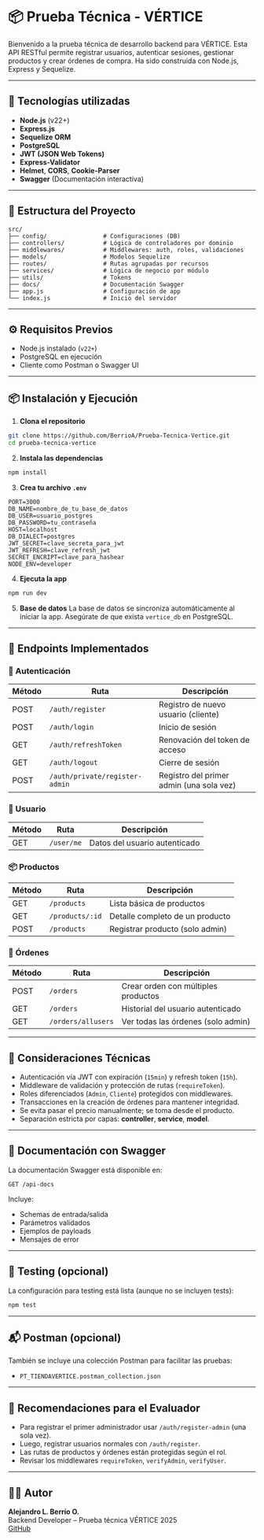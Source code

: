 # 📦 Prueba Técnica - VÉRTICE

Bienvenido a la prueba técnica de desarrollo backend para VÉRTICE. Esta API RESTful permite registrar usuarios, autenticar sesiones, gestionar productos y crear órdenes de compra. Ha sido construida con Node.js, Express y Sequelize.

---

## 🚀 Tecnologías utilizadas

- **Node.js** (v22+)
- **Express.js**
- **Sequelize ORM**
- **PostgreSQL**
- **JWT (JSON Web Tokens)**
- **Express-Validator**
- **Helmet**, **CORS**, **Cookie-Parser**
- **Swagger** (Documentación interactiva)

---

## 📁 Estructura del Proyecto

```
src/
├── config/                # Configuraciones (DB)
├── controllers/           # Lógica de controladores por dominio
├── middlewares/           # Middlewares: auth, roles, validaciones
├── models/                # Modelos Sequelize
├── routes/                # Rutas agrupadas por recursos
├── services/              # Lógica de negocio por módulo
├── utils/                 # Tokens
├── docs/                  # Documentación Swagger
├── app.js                 # Configuración de app
└── index.js               # Inicio del servidor
```

---

## ⚙️ Requisitos Previos

- Node.js instalado (`v22+`)
- PostgreSQL en ejecución
- Cliente como Postman o Swagger UI

---

## 📦 Instalación y Ejecución

1. **Clona el repositorio**

```bash
git clone https://github.com/BerrioA/Prueba-Tecnica-Vertice.git
cd prueba-tecnica-vertice
```

2. **Instala las dependencias**

```bash
npm install
```

3. **Crea tu archivo `.env`**

```env
PORT=3000
DB_NAME=nombre_de_tu_base_de_datos
DB_USER=usuario_postgres
DB_PASSWORD=tu_contraseña
HOST=localhost
DB_DIALECT=postgres
JWT_SECRET=clave_secreta_para_jwt
JWT_REFRESH=clave_refresh_jwt
SECRET_ENCRIPT=clave_para_hashear
NODE_ENV=developer

```

4. **Ejecuta la app**

```bash
npm run dev
```

5. **Base de datos**
   La base de datos se sincroniza automáticamente al iniciar la app. Asegúrate de que exista `vertice_db` en PostgreSQL.

---

## 🧪 Endpoints Implementados

### 🔐 Autenticación

| Método | Ruta                           | Descripción                              |
| ------ | ------------------------------ | ---------------------------------------- |
| POST   | `/auth/register`               | Registro de nuevo usuario (cliente)      |
| POST   | `/auth/login`                  | Inicio de sesión                         |
| GET    | `/auth/refreshToken`           | Renovación del token de acceso           |
| GET    | `/auth/logout`                 | Cierre de sesión                         |
| POST   | `/auth/private/register-admin` | Registro del primer admin (una sola vez) |

### 👤 Usuario

| Método | Ruta       | Descripción                   |
| ------ | ---------- | ----------------------------- |
| GET    | `/user/me` | Datos del usuario autenticado |

### 📦 Productos

| Método | Ruta            | Descripción                     |
| ------ | --------------- | ------------------------------- |
| GET    | `/products`     | Lista básica de productos       |
| GET    | `/products/:id` | Detalle completo de un producto |
| POST   | `/products`     | Registrar producto (solo admin) |

### 🧾 Órdenes

| Método | Ruta               | Descripción                         |
| ------ | ------------------ | ----------------------------------- |
| POST   | `/orders`          | Crear orden con múltiples productos |
| GET    | `/orders`          | Historial del usuario autenticado   |
| GET    | `/orders/allusers` | Ver todas las órdenes (solo admin)  |

---

## 🧠 Consideraciones Técnicas

- Autenticación vía JWT con expiración (`15min`) y refresh token (`15h`).
- Middleware de validación y protección de rutas (`requireToken`).
- Roles diferenciados (`Admin`, `Cliente`) protegidos con middlewares.
- Transacciones en la creación de órdenes para mantener integridad.
- Se evita pasar el precio manualmente; se toma desde el producto.
- Separación estricta por capas: **controller**, **service**, **model**.

---

## 📄 Documentación con Swagger

La documentación Swagger está disponible en:

```
GET /api-docs
```

Incluye:

- Schemas de entrada/salida
- Parámetros validados
- Ejemplos de payloads
- Mensajes de error

---

## 🧪 Testing (opcional)

La configuración para testing está lista (aunque no se incluyen tests):

```bash
npm test
```

---

## 📬 Postman (opcional)

También se incluye una colección Postman para facilitar las pruebas:

- `PT_TIENDAVERTICE.postman_collection.json`

---

## 🧠 Recomendaciones para el Evaluador

- Para registrar el primer administrador usar `/auth/register-admin` (una sola vez).
- Luego, registrar usuarios normales con `/auth/register`.
- Las rutas de productos y órdenes están protegidas según el rol.
- Revisar los middlewares `requireToken`, `verifyAdmin`, `verifyUser`.

---

## 👨‍💻 Autor

**Alejandro L. Berrío O.**  
Backend Developer – Prueba técnica VÉRTICE 2025  
[GitHub](https://github.com/tu-usuario)
